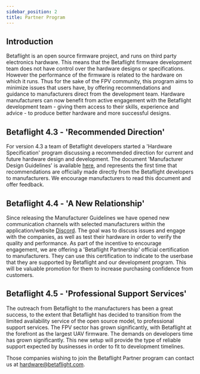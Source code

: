 ```yaml
---
sidebar_position: 2
title: Partner Program
---
```


## Introduction

Betaflight is an open source firmware project, and runs on third party electronics hardware. This
means that the Betaflight firmware development team does not have control over the hardware
designs or specifications. However the performance of the firmware is related to the hardware
on which it runs. Thus for the sake of the FPV community, this program aims to minimize issues
that users have, by offering recommendations and guidance to manufacturers direct from the
development team. Hardware manufacturers can now benefit from active engagement with the
Betaflight development team - giving them access to their skills, experience and advice - to
produce better hardware and more successful designs.

## Betaflight 4.3 - 'Recommended Direction'

For version 4.3 a team of Betaflight developers started a 'Hardware Specification' program
discussing a recommended direction for current and future hardware design and development.
The document 'Manufacturer Design Guidelines' is available [here](/docs/development/manufacturer/manufacturer-design-guidelines), and represents the first time that recommendations are officially made directly from
the Betaflight developers to manufacturers. We encourage manufacturers to read this document
and offer feedback.

## Betaflight 4.4 - 'A New Relationship'

Since releasing the Manufacturer Guidelines we have opened new communication channels
with selected manufacturers within the application/website [Discord](https://discord.betaflight.com/invite). The goal was to discuss
issues and engage with the companies, as well as test their hardware in order to verify the
quality and performance. As part of the incentive to encourage engagement, we are offering a
'Betaflight Partnership' official certification to manufacturers. They can use this certification to
indicate to the userbase that they are supported by Betaflight and our development program.
This will be valuable promotion for them to increase purchasing confidence from customers.

## Betaflight 4.5 - 'Professional Support Services'

The outreach from Betaflight to the manufacturers has been a great success, to the extent that Betaflight has decided to transition from the limited availability service of the open source model, to professional support services. The FPV sector has grown significantly, with Betaflight at the forefront as the largest UAV firmware. The demands on developers time has grown significantly. This new setup will provide the type of reliable support expected by businesses in order to fit to development timelines.

Those companies wishing to join the Betaflight Partner program can contact us at hardware@betaflight.com.

